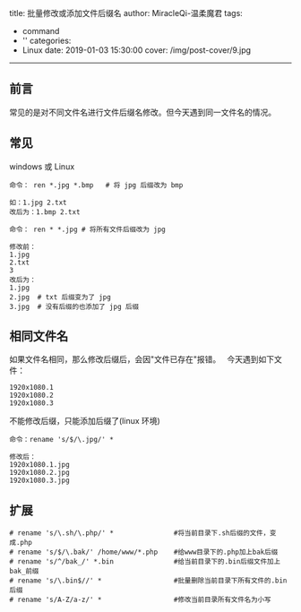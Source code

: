 title: 批量修改或添加文件后缀名
author: MiracleQi-温柔魔君
tags:
  - command
  - ''
categories:
  - Linux
date: 2019-01-03 15:30:00
cover: /img/post-cover/9.jpg
---

## 前言
常见的是对不同文件名进行文件后缀名修改。但今天遇到同一文件名的情况。

## 常见

windows 或 Linux
```
命令： ren *.jpg *.bmp   # 将 jpg 后缀改为 bmp

如：1.jpg 2.txt
改后为：1.bmp 2.txt
```

```
命令： ren * *.jpg # 将所有文件后缀改为 jpg

修改前：
1.jpg
2.txt
3
改后为：
1.jpg
2.jpg  # txt 后缀变为了 jpg
3.jpg  # 没有后缀的也添加了 jpg 后缀
```

## 相同文件名
如果文件名相同，那么修改后缀后，会因"文件已存在"报错。  
今天遇到如下文件：
```
1920x1080.1
1920x1080.2
1920x1080.3
```
不能修改后缀，只能添加后缀了(linux 环境)
```
命令：rename 's/$/\.jpg/' *

修改后：
1920x1080.1.jpg
1920x1080.2.jpg
1920x1080.3.jpg
```

## 扩展
```
# rename 's/\.sh/\.php/' *               #将当前目录下.sh后缀的文件，变成.php
# rename 's/$/\.bak/' /home/www/*.php    #给www目录下的.php加上bak后缀 
# rename 's/^/bak_/' *.bin               #给当前目录下的.bin后缀文件加上bak_前缀
# rename 's/\.bin$//' *                  #批量删除当前目录下所有文件的.bin 后缀  
# rename 's/A-Z/a-z/' *                  #修改当前目录所有文件名为小写  
```



